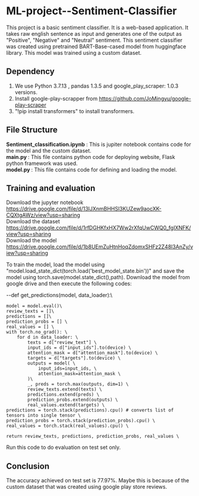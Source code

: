 # ML-project--Sentiment-Classifier

This project is a basic sentiment classifier. It is a web-based application. It takes raw english sentence as input and generates one of the output as "Positive", "Negative" and "Neutral" sentiment. This sentiment classifier was created using pretrained BART-Base-cased model from huggingface library. This model was trained using a custom dataset. 

## Dependency
1. We use Python 3.7.13 , pandas 1.3.5 and google_play_scraper: 1.0.3 versions.
2. Install google-play-scrapper from https://github.com/JoMingyu/google-play-scraper
3. "!pip install transformers" to install transformers.

## File Structure

<b>Sentiment_classification.ipynb</b> : This is jupiter notebook contains code for the model and the custom dataset. <br> 
<b> main.py </b>: This file contains python code for deploying website, Flask python framework was used. <br>
<b> model.py </b>: This file contains code for defining and loading the model. <br>


## Training and evaluation 
 Download the jupyter notebook https://drive.google.com/file/d/13lJXnmBHHSl3KUZew9aocXK-CQXtgAWz/view?usp=sharing <br>
 Download the dataset https://drive.google.com/file/d/1rfDGHKfxHX7Ww2rXfqUwCWQ0_fgIXNFK/view?usp=sharing <br>
 Download the model https://drive.google.com/file/d/1b8UEmZuHtnHoqZdomxSHFz2Z48l3AnZy/view?usp=sharing <br>
 
 To train the model, load the model using "model.load_state_dict(torch.load('best_model_state.bin'))" and save the model using torch.save(model.state_dict(),path).
 Download the model from google drive and then execute the following codes: <br>
 
  
  --def get_predictions(model, data_loader):\
  
    model = model.eval()\
    review_texts = []\
    predictions = []\
    prediction_probs = [] \
    real_values = [] \
    with torch.no_grad(): \
        for d in data_loader: \
            texts = d["review_text"] \
            input_ids = d["input_ids"].to(device) \
            attention_mask = d["attention_mask"].to(device) \
            targets = d["targets"].to(device) \
            outputs = model( \
                input_ids=input_ids, \
                attention_mask=attention_mask \
            )\
            _, preds = torch.max(outputs, dim=1) \
            review_texts.extend(texts) \
            predictions.extend(preds) \
            prediction_probs.extend(outputs) \
            real_values.extend(targets) \
    predictions = torch.stack(predictions).cpu() # converts list of tensors into single tensor \
    prediction_probs = torch.stack(prediction_probs).cpu() \
    real_values = torch.stack(real_values).cpu() \

    return review_texts, predictions, prediction_probs, real_values \
    
Run this code to do evaluation on test set only.


## Conclusion
The accuracy achieved on test set is 77.97%. Maybe this is because of the custom dataset that was created using google play store reviews. 
 
 
 
